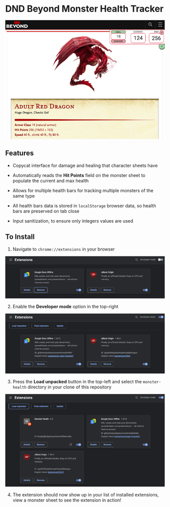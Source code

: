 # DND Beyond Monster Health Tracker

![](img/screenshot.png)

## Features

- Copycat interface for damage and healing that character sheets have

- Automatically reads the **Hit Points** field on the monster sheet to populate the current and max health

- Allows for multiple health bars for tracking multiple monsters of the same type

- All health bars data is stored in `localStorage` browser data, so health bars are preserved on tab close

- Input sanitization, to ensure only integers values are used

## To Install

1. Navigate to `chrome://extensions` in your browser

![](img/install_000.png)

2. Enable the **Developer mode** option in the top-right

![](img/install_001.png)

3. Press the **Load unpacked** button in the top-left and select the `monster-health` directory in your clone of this repository

![](img/install_002.png)

4. The extension should now show up in your list of installed extensions, view a monster sheet to see the extension in action!